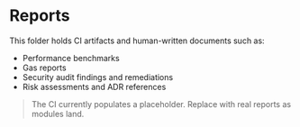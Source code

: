 # Reports

This folder holds CI artifacts and human-written documents such as:
- Performance benchmarks
- Gas reports
- Security audit findings and remediations
- Risk assessments and ADR references

> The CI currently populates a placeholder. Replace with real reports as modules land.
